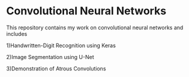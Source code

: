 # Convolutional Neural Networks

This repository contains my work on convolutional neural networks and includes

1)Handwritten-Digit Recognition using Keras

2)Image Segmentation using U-Net

3)Demonstration of Atrous Convolutions
